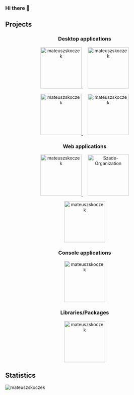 ### Hi there 👋

## Projects

<h3 align="center">Desktop applications</h3>

<p align="center">
  <a href="https://github.com/mateuszskoczek/VDownload" style="table, tr, td { border: none; }">
    <img height=130 src="https://github-readme-stats.vercel.app/api/pin/?username=mateuszskoczek&repo=VDownload&theme=dark&bg_color=25,020022,005e88&border_color=000000&show_owner=true&description_lines_count=3" alt="mateuszskoczek" />
  </a>
  &nbsp;&nbsp;&nbsp;
  <a href="https://github.com/mateuszskoczek/TimetableDesigner" style="table, tr, td { border: none; }">
    <img height=130 src="https://github-readme-stats.vercel.app/api/pin/?username=mateuszskoczek&repo=TimetableDesigner&theme=dark&bg_color=25,0a0022,340088&border_color=000000&show_owner=true&description_lines_count=3" alt="mateuszskoczek" />
  </a>
</p>
<p align="center">
  <a href="https://github.com/mateuszskoczek/GeneratorCSV" style="table, tr, td { border: none; }">
    <img height=130 src="https://github-readme-stats.vercel.app/api/pin/?username=mateuszskoczek&repo=GeneratorCSV&theme=transparent&border_color=373737&show_owner=true&description_lines_count=3" alt="mateuszskoczek" />
  </a>
  &nbsp;&nbsp;&nbsp;
  <a href="https://github.com/sebastian-jedrzejewski/JavaGridGraph" style="table, tr, td { border: none; }">
    <img height=130 src="https://github-readme-stats.vercel.app/api/pin/?username=sebastian-jedrzejewski&repo=JavaGridGraph&theme=transparent&border_color=373737&show_owner=true&description_lines_count=3" alt="mateuszskoczek" />
  </a>
</p>

<h3 align="center">Web applications</h3>

<p align="center">
  <a href="https://github.com/mateuszskoczek/WatchIt" style="table, tr, td { border: none; }">
    <img height=130 src="https://github-readme-stats.vercel.app/api/pin/?username=mateuszskoczek&repo=WatchIt&theme=dark&bg_color=25,220d00,885900&border_color=000000&show_owner=true&description_lines_count=3" alt="mateuszskoczek" />
  </a>
  &nbsp;&nbsp;&nbsp;
  <a href="https://github.com/Szade-Organization/BetterCalendar-API" style="table, tr, td { border: none; }">
    <img height=130 src="https://github-readme-stats.vercel.app/api/pin/?username=Szade-Organization&repo=BetterCalendar-API&theme=dark&bg_color=25,002200,008809&border_color=000000&show_owner=true&description_lines_count=3" alt="Szade-Organization" />
  </a>
</p>
<p align="center">
  <a href="https://github.com/mateuszskoczek/SecureBank" style="table, tr, td { border: none; }">
    <img height=130 src="https://github-readme-stats.vercel.app/api/pin/?username=mateuszskoczek&repo=SecureBank&theme=transparent&border_color=373737&show_owner=true&description_lines_count=3" alt="mateuszskoczek" />
  </a>
</p>

<h3 align="center">Console applications</h3>

<p align="center">
  <a href="https://github.com/sebastian-jedrzejewski/GridGraph" style="table, tr, td { border: none; }">
    <img height=130 align="center" src="https://github-readme-stats.vercel.app/api/pin/?username=sebastian-jedrzejewski&repo=GridGraph&theme=transparent&border_color=373737&show_owner=true&description_lines_count=3" alt="mateuszskoczek" />
  </a>
</p>

<h3 align="center">Libraries/Packages</h3>

<p align="center">
  <a href="https://github.com/mateuszskoczek/SimpleToolkit" style="table, tr, td { border: none; }">
    <img height=130 align="center" src="https://github-readme-stats.vercel.app/api/pin/?username=mateuszskoczek&repo=SimpleToolkit&theme=dark&bg_color=25,222200,808800&border_color=000000&show_owner=true&description_lines_count=3" alt="mateuszskoczek" />
  </a>
</p>



## Statistics

<img align="center" src="https://github-readme-stats.vercel.app/api/top-langs/?username=mateuszskoczek&theme=transparent&border_color=373737&card_width=1100" alt="mateuszskoczek" />
